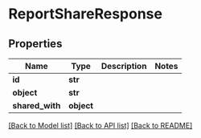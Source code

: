 # ReportShareResponse

## Properties
Name | Type | Description | Notes
------------ | ------------- | ------------- | -------------
**id** | **str** |  | 
**object** | **str** |  | 
**shared_with** | **object** |  | 

[[Back to Model list]](../README.md#documentation-for-models) [[Back to API list]](../README.md#documentation-for-api-endpoints) [[Back to README]](../README.md)

